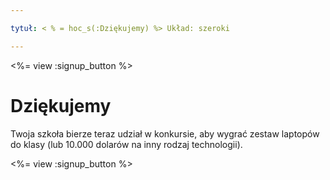 ```yaml
---

tytuł: < % = hoc_s(:Dziękujemy) %> Układ: szeroki

---
```


<%= view :signup_button %>

# Dziękujemy

Twoja szkoła bierze teraz udział w konkursie, aby wygrać zestaw laptopów do klasy (lub 10.000 dolarów na inny rodzaj technologii).

<%= view :signup_button %>
